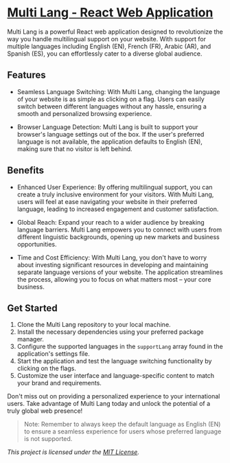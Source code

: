 # [Multi Lang - React Web Application](https://multi-langs.netlify.app/)

Multi Lang is a powerful React web application designed to revolutionize the way you handle multilingual support on your website. With support for multiple languages including English (EN), French (FR), Arabic (AR), and Spanish (ES), you can effortlessly cater to a diverse global audience.

## Features

- Seamless Language Switching: With Multi Lang, changing the language of your website is as simple as clicking on a flag. Users can easily switch between different languages without any hassle, ensuring a smooth and personalized browsing experience.

- Browser Language Detection: Multi Lang is built to support your browser's language settings out of the box. If the user's preferred language is not available, the application defaults to English (EN), making sure that no visitor is left behind.

## Benefits

- Enhanced User Experience: By offering multilingual support, you can create a truly inclusive environment for your visitors. With Multi Lang, users will feel at ease navigating your website in their preferred language, leading to increased engagement and customer satisfaction.

- Global Reach: Expand your reach to a wider audience by breaking language barriers. Multi Lang empowers you to connect with users from different linguistic backgrounds, opening up new markets and business opportunities.

- Time and Cost Efficiency: With Multi Lang, you don't have to worry about investing significant resources in developing and maintaining separate language versions of your website. The application streamlines the process, allowing you to focus on what matters most – your core business.

## Get Started

1. Clone the Multi Lang repository to your local machine.
2. Install the necessary dependencies using your preferred package manager.
3. Configure the supported languages in the `supportLang` array found in the application's settings file.
4. Start the application and test the language switching functionality by clicking on the flags.
5. Customize the user interface and language-specific content to match your brand and requirements.

Don't miss out on providing a personalized experience to your international users. Take advantage of Multi Lang today and unlock the potential of a truly global web presence!

> Note: Remember to always keep the default language as English (EN) to ensure a seamless experience for users whose preferred language is not supported.

*This project is licensed under the [MIT License](https://opensource.org/licenses/MIT).*

